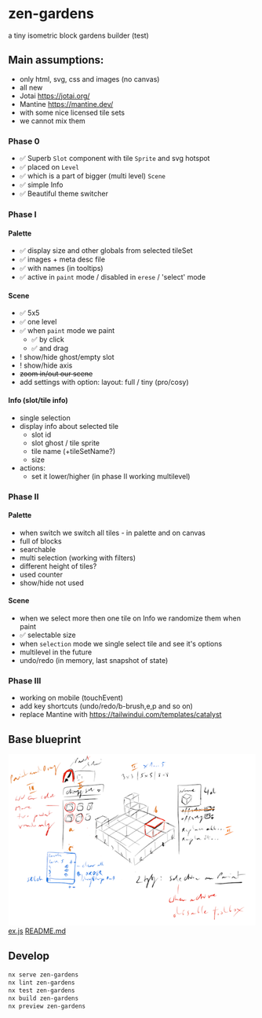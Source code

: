 # zen-gardens

a tiny isometric block gardens builder (test)

## Main assumptions:
- only html, svg, css and images (no canvas)
- all new
- Jotai https://jotai.org/
- Mantine https://mantine.dev/
- with some nice licensed tile sets
- we cannot mix them

### Phase 0
- ✅ Superb `Slot` component with tile `Sprite` and svg hotspot
- ✅ placed on `Level`
- ✅ which is a part of bigger (multi level) `Scene`
- ✅ simple Info
- ✅ Beautiful theme switcher

### Phase I

#### Palette
- ✅ display size and other globals from selected tileSet
- ✅ images + meta desc file
- ✅ with names (in tooltips)
- ✅ active in `paint` mode / disabled in `erese` / 'select' mode

#### Scene
- ✅ 5x5
- ✅ one level
- ✅ when `paint` mode we paint
  - ✅ by click 
  - ✅ and drag 
- ! show/hide ghost/empty slot
- ! show/hide axis
- ~~zoom in/out our scene~~
- add settings with option: layout: full / tiny (pro/cosy)

#### Info (slot/tile info)
- single selection
- display info about selected tile
  - slot id
  - slot ghost / tile sprite
  - tile name (+tileSetName?)
  - size
- actions:
  - set it lower/higher (in phase II working multilevel)


### Phase II

#### Palette
- when switch we switch all tiles - in palette and on canvas
- full of blocks
- searchable
- multi selection (working with filters)
- different height of tiles?
- used counter
- show/hide not used

#### Scene
- when we select more then one tile on Info we randomize them when paint
- ✅ selectable size
- when `selection` mode we single select tile and see it's options
- multilevel in the future
- undo/redo (in memory, last snapshot of state)

### Phase III
- working on mobile (touchEvent)
- add key shortcuts (undo/redo/b-brush,e,p and so on)
- replace Mantine with https://tailwindui.com/templates/catalyst

## Base blueprint

![Blueprint](blueprint.png)
[ex.js](..%2F..%2F..%2F..%2FDownloads%2Ffunctional-light-v3%2Fimpurity%2Fex.js)
[README.md](..%2F..%2F..%2F..%2FDownloads%2Ffunctional-light-v3%2Fimpurity%2FREADME.md)
## Develop

```
nx serve zen-gardens
nx lint zen-gardens
nx test zen-gardens
nx build zen-gardens
nx preview zen-gardens
```
